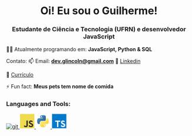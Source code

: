 <h1 align="center">Oi! Eu sou o Guilherme!</h1>
<h3 align="center">Estudante de Ciência e Tecnologia (UFRN) e desenvolvedor JavaScript</h3>

👩‍💻 Atualmente programando em: **JavaScript, Python & SQL**

Contato:
📫 Email: **dev.glincoln@gmail.com**
💼 [Linkedin](www.linkedin.com/in/guilherme-lincoln-7343431b7)
  
📄 [Currículo](https://drive.google.com/file/d/1wfd3cRmpIoo1sZNZHEgHZNYTP2ciQm7h/view?usp=sharing)

⚡ Fun fact: **Meus pets tem nome de comida**


<h3 align="left">Languages and Tools:</h3>
<p align="left"> <a href="https://git-scm.com/" target="_blank" rel="noreferrer"> <img src="https://www.vectorlogo.zone/logos/git-scm/git-scm-icon.svg" alt="git" width="40" height="40"/> </a> <a href="https://developer.mozilla.org/en-US/docs/Web/JavaScript" target="_blank" rel="noreferrer"> <img src="https://raw.githubusercontent.com/devicons/devicon/master/icons/javascript/javascript-original.svg" alt="javascript" width="40" height="40"/> </a> <a href="https://www.python.org" target="_blank" rel="noreferrer"> <img src="https://raw.githubusercontent.com/devicons/devicon/master/icons/python/python-original.svg" alt="python" width="40" height="40"/> </a> <a href="https://www.typescriptlang.org/" target="_blank" rel="noreferrer"> <img src="https://raw.githubusercontent.com/devicons/devicon/master/icons/typescript/typescript-original.svg" alt="typescript" width="40" height="40"/> </a> </p>

